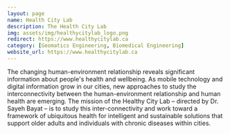 ```yaml
---
layout: page
name: Health City Lab
description: The Health City Lab
img: assets/img/healthycitylab_logo.png
redirect: https://www.healthycitylab.ca
category: [Geomatics Engineering, Biomedical Engineering]
website_url: https://www.healthycitylab.ca
---
```


The changing human-environment relationship reveals significant information about people's health and wellbeing. As mobile technology and digital information grow in our cities, new approaches to study the interconnectivity between the human-environment relationship and human health are emerging. 
The mission of the Healthy City Lab – directed by Dr. Sayeh Bayat – is to study this inter-connectivity and work toward a framework of ubiquitous health for intelligent and sustainable solutions that support older adults and individuals with chronic diseases within cities.
